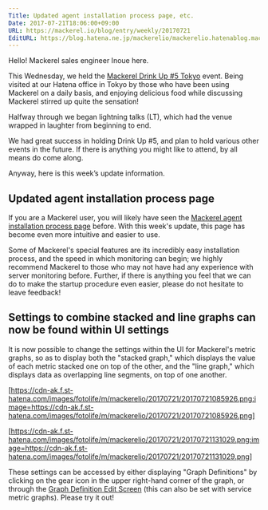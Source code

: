 ```yaml
---
Title: Updated agent installation process page, etc.
Date: 2017-07-21T18:06:00+09:00
URL: https://mackerel.io/blog/entry/weekly/20170721
EditURL: https://blog.hatena.ne.jp/mackerelio/mackerelio.hatenablog.mackerel.io/atom/entry/8599973812281441420
---
```


Hello! Mackerel sales engineer Inoue here.

This Wednesday, we held the [Mackerel Drink Up #5 Tokyo](https://mackerelio.connpass.com/event/60063/) event.
Being visited at our Hatena office in Tokyo by those who have been using Mackerel on a daily basis, and enjoying delicious food while discussing Mackerel stirred up quite the sensation!

Halfway through we began lightning talks (LT), which had the venue wrapped in laughter from beginning to end.

We had great success in holding Drink Up #5, and plan to hold various other events in the future. If there is anything you might like to attend, by all means do come along.

Anyway, here is this week’s update information.


## Updated agent installation process page

If you are a Mackerel user, you will likely have seen the [Mackerel agent installation process page](https://mackerel.io/my/instruction-agent) before. With this week's update, this page has become even more intuitive and easier to use.


Some of Mackerel's special features are its incredibly easy installation process, and the speed in which monitoring can begin; we highly recommend Mackerel to those who may not have had any experience with server monitoring before. Further, if there is anything you feel that we can do to make the startup procedure even easier, please do not hesitate to leave feedback!


## Settings to combine stacked and line graphs can now be found within UI settings
It is now possible to change the settings within the UI for Mackerel's metric graphs, so as to display both the "stacked graph," which displays the value of each metric stacked one on top of the other, and the "line graph," which displays data as overlapping line segments, on top of one another.




[https://cdn-ak.f.st-hatena.com/images/fotolife/m/mackerelio/20170721/20170721085926.png:image=https://cdn-ak.f.st-hatena.com/images/fotolife/m/mackerelio/20170721/20170721085926.png]






[https://cdn-ak.f.st-hatena.com/images/fotolife/m/mackerelio/20170721/20170721131029.png:image=https://cdn-ak.f.st-hatena.com/images/fotolife/m/mackerelio/20170721/20170721131029.png]




These settings can be accessed by either displaying "Graph Definitions" by clicking on the gear icon in the upper right-hand corner of the graph, or through the [Graph Definition Edit Screen](https://mackerel.io/my/graph-defs) (this can also be set with service metric graphs). Please try it out!
